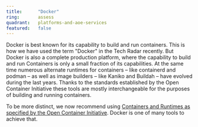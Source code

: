 ```yaml
---
title:      "Docker"
ring:       assess
quadrant:   platforms-and-aoe-services
featured:   false
---
```


Docker is best known for its capability to build and run containers.
This is how we have used the term "Docker" in the Tech Radar recently.
But Docker is also a complete production platform, where the capability to build and run Containers is only a small fraction of its capabilities.
At the same time numerous alternate runtimes for containers – like containerd and podman – as well as image builders – like Kaniko and Buildah – have evolved during the last years.
Thanks to the standards established by the Open Container Initiative these tools are mostly interchangeable for the purposes of building and running containers.

To be more distinct, we now recommend using [Containers and Runtimes as specified by the Open Container Initiative](/platforms-and-aoe-services/oci-container.html). 
Docker is one of many tools to achieve that.
